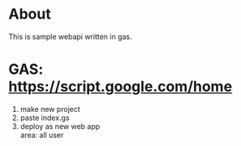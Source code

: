 # About
This is sample webapi written in gas.

# GAS: https://script.google.com/home
1. make new project
2. paste index.gs
3. deploy as new web app  
    area: all user